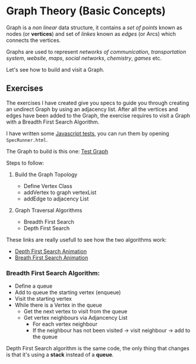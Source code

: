 # Graph Theory (Basic Concepts)

Graph is a *non linear* data structure, it contains a *set of points* known as nodes (or **vertices**) and set of *linkes* known as *edges* (or Arcs) which connects the vertices.

Graphs are used to represent *networks of communication*, *transportation system*, *website*, *maps*, *social networks*, *chemistry*, *games* etc.  

Let's see how to build and visit a Graph.

## Exercises

The exercises I have created give you specs to guide you through creating an undirect Graph by using an adjacency list.
After all the vertices and edges have been added to the Graph, the exercise requires to visit a Graph with a Breadth First Search Algorithm.

I have written some [Javascript tests](https://github.com/LondonAlgorithms/graph_theory/blob/master/spec/spec.js), you can run them by opening `SpecRunner.html`.

The Graph to build is this one:
[Test Graph](https://github.com/LondonAlgorithms/graph_theory/blob/master/breadth_first_traveral.jpg)

Steps to follow:

1. Build the Graph Topology
    - Define Vertex Class
    - addVertex to graph vertexList
    - addEdge to adjacency List

2. Graph Traversal Algorithms
    - Breadth First Search
    - Depth First Search

These links are really usefull to see how the two algorithms work:

 - [Depth First Search Animation](https://www.cs.usfca.edu/~galles/visualization/DFS.html)
 - [Breath First Search Animation](https://www.cs.usfca.edu/~galles/visualization/BFS.html)


### Breadth First Search Algorithm:

 - Define a queue
 - Add to queue the starting vertex (enqueue)
 - Visit the starting vertex
 - While there is a Vertex in the queue
    - Get the next vertex to visit from the queue
    - Get vertex neighbours via Adjancency List
        - For each vertex neighbour
        - If the neighbour has not been visited 
            → visit neighbour
            → add to the queue


Depth First Search algorithm is the same code, the only thing that changes is that 
it's using a **stack** instead of a **queue**.
